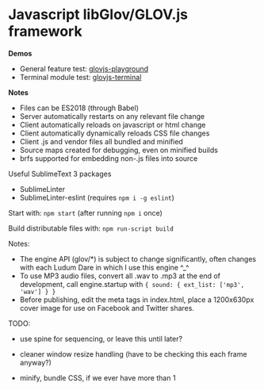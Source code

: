 Javascript libGlov/GLOV.js framework
============================

**Demos**
* General feature test: [glovjs-playground](http://jimbly.github.io/glovjs/playground/)
* Terminal module test: [glovjs-terminal](http://jimbly.github.io/glovjs/terminal/)

**Notes**
* Files can be ES2018 (through Babel)
* Server automatically restarts on any relevant file change
* Client automatically reloads on javascript or html change
* Client automatically dynamically reloads CSS file changes
* Client .js and vendor files all bundled and minified
* Source maps created for debugging, even on minified builds
* brfs supported for embedding non-.js files into source

Useful SublimeText 3 packages
* SublimeLinter
* SublimeLinter-eslint (requires `npm i -g eslint`)

Start with: `npm start` (after running `npm i` once)

Build distributable files with: `npm run-script build`

Notes:
* The engine API (glov/*) is subject to change significantly, often changes with each Ludum Dare in which I use this engine ^_^
* To use MP3 audio files, convert all .wav to .mp3 at the end of development, call engine.startup with `{ sound: { ext_list: ['mp3', 'wav'] } }`
* Before publishing, edit the meta tags in index.html, place a 1200x630px cover image for use on Facebook and Twitter shares.


TODO:
* use spine for sequencing, or leave this until later?
* cleaner window resize handling (have to be checking this each frame anyway?)

* minify, bundle CSS, if we ever have more than 1
